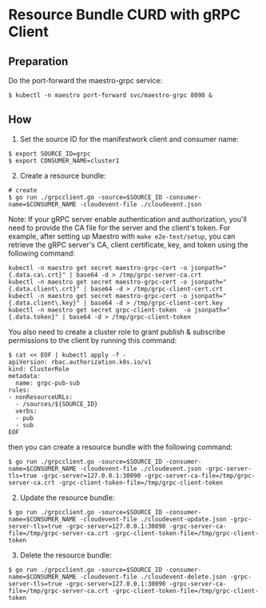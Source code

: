 # Resource Bundle CURD with gRPC Client

## Preparation

Do the port-forward the maestro-grpc service:

```shell
$ kubectl -n maestro port-forward svc/maestro-grpc 8090 &
```

## How

1. Set the source ID for the manifestwork client and consumer name:

```shell
$ export SOURCE_ID=grpc
$ export CONSUMER_NAME=cluster1
```

2. Create a resource bundle:

```shell
# create
$ go run ./grpcclient.go -source=$SOURCE_ID -consumer-name=$CONSUMER_NAME -cloudevent-file ./cloudevent.json
```

Note: If your gRPC server enable authentication and authorization, you'll need to provide the CA file for the server and the client's token. For example, after setting up Maestro with `make e2e-test/setup`, you can retrieve the gRPC server's CA, client certificate, key, and token using the following command:

```shell
kubectl -n maestro get secret maestro-grpc-cert -o jsonpath="{.data.ca\.crt}" | base64 -d > /tmp/grpc-server-ca.crt
kubectl -n maestro get secret maestro-grpc-cert -o jsonpath="{.data.client\.crt}" | base64 -d > /tmp/grpc-client-cert.crt
kubectl -n maestro get secret maestro-grpc-cert -o jsonpath="{.data.client\.key}" | base64 -d > /tmp/grpc-client-cert.key
kubectl -n maestro get secret grpc-client-token  -o jsonpath="{.data.token}" | base64 -d > /tmp/grpc-client-token
```

You also need to create a cluster role to grant publish & subscribe permissions to the client by running this command:

```shell
$ cat << EOF | kubectl apply -f -
apiVersion: rbac.authorization.k8s.io/v1
kind: ClusterRole
metadata:
  name: grpc-pub-sub
rules:
- nonResourceURLs:
  - /sources/${SOURCE_ID}
  verbs:
  - pub
  - sub
EOF
```

then you can create a resource bundle with the following command:

```shell
$ go run ./grpcclient.go -source=$SOURCE_ID -consumer-name=$CONSUMER_NAME -cloudevent-file ./cloudevent.json -grpc-server-tls=true -grpc-server=127.0.0.1:30090 -grpc-server-ca-file=/tmp/grpc-server-ca.crt -grpc-client-token-file=/tmp/grpc-client-token
```

2. Update the resource bundle:

```shell
$ go run ./grpcclient.go -source=$SOURCE_ID -consumer-name=$CONSUMER_NAME -cloudevent-file ./cloudevent-update.json -grpc-server-tls=true -grpc-server=127.0.0.1:30090 -grpc-server-ca-file=/tmp/grpc-server-ca.crt -grpc-client-token-file=/tmp/grpc-client-token
```

3. Delete the resource bundle:

```shell
$ go run ./grpcclient.go -source=$SOURCE_ID -consumer-name=$CONSUMER_NAME -cloudevent-file ./cloudevent-delete.json -grpc-server-tls=true -grpc-server=127.0.0.1:30090 -grpc-server-ca-file=/tmp/grpc-server-ca.crt -grpc-client-token-file=/tmp/grpc-client-token
```
